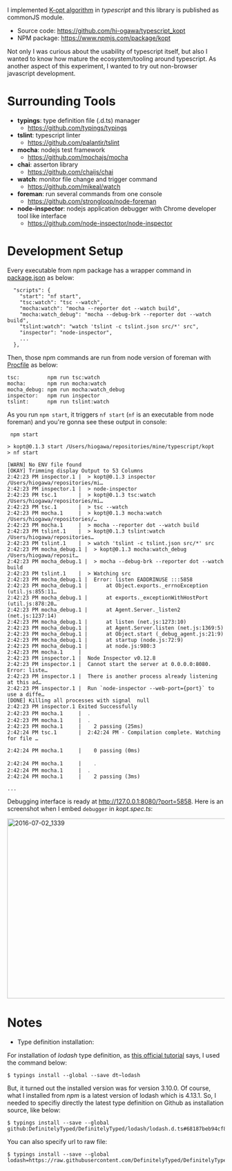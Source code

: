 <!--
{
  "title": "Typescript Starter (CommonJS Library Development)",
  "date": "2016-07-01T20:54:25.000Z",
  "category": "",
  "tags": [
    "starter",
    "typescript"
  ],
  "draft": false
}
-->

I implemented [K-opt algorithm](http://wp.hiogawa.net/2016/06/26/k-opt-algorithm-for-tsp/) in _typescript_ and this library is published as commonJS module.

- Source code: https://github.com/hi-ogawa/typescript_kopt
- NPM package: https://www.npmjs.com/package/kopt

Not only I was curious about the usability of typescript itself, but also I wanted to know how mature the ecosystem/tooling around typescript.
As another aspect of this experiment, I wanted to try out non-browser javascript development.

# Surrounding Tools

- __typings__: type definition file (.d.ts) manager
  - https://github.com/typings/typings
- __tslint__: typescript linter 
  - https://github.com/palantir/tslint
- __mocha__: nodejs test framework 
  - https://github.com/mochajs/mocha
- __chai__: asserton library
  - https://github.com/chaijs/chai
- __watch__: monitor file change and trigger command
  - https://github.com/mikeal/watch
- __foreman__: run several commands from one console
  - https://github.com/strongloop/node-foreman
- __node-inspector__: nodejs application debugger with Chrome developer tool like interface
  - https://github.com/node-inspector/node-inspector

# Development Setup

Every executable from npm package has a wrapper command in [package.json](https://github.com/hi-ogawa/typescript_kopt/blob/7afbd4de91d026826364c949df35ee69a8e9719f/package.json) as below:

```
  "scripts": {
    "start": "nf start",
    "tsc:watch": "tsc --watch",
    "mocha:watch": "mocha --reporter dot --watch build",
    "mocha:watch_debug": "mocha --debug-brk --reporter dot --watch build",
    "tslint:watch": "watch 'tslint -c tslint.json src/*' src",
    "inspector": "node-inspector",
    ...
  },
```

Then, those npm commands are run from node version of foreman with [Procfile](https://github.com/hi-ogawa/typescript_kopt/blob/e258d282cc51144240566e84928e8c582cce288f/Procfile) as below:

```
tsc:         npm run tsc:watch
mocha:       npm run mocha:watch
mocha_debug: npm run mocha:watch_debug
inspector:   npm run inspector
tslint:      npm run tslint:watch
```

As you run `npm start`, it triggers `nf start` (`nf` is an executable from node foreman) and you're gonna see these output in console:

```
 npm start

> kopt@0.1.3 start /Users/hiogawa/repositories/mine/typescript/kopt
> nf start

[WARN] No ENV file found
[OKAY] Trimming display Output to 53 Columns
2:42:23 PM inspector.1 |  > kopt@0.1.3 inspector /Users/hiogawa/repositories/mi…
2:42:23 PM inspector.1 |  > node-inspector
2:42:23 PM tsc.1       |  > kopt@0.1.3 tsc:watch /Users/hiogawa/repositories/mi…
2:42:23 PM tsc.1       |  > tsc --watch
2:42:23 PM mocha.1     |  > kopt@0.1.3 mocha:watch /Users/hiogawa/repositories/…
2:42:23 PM mocha.1     |  > mocha --reporter dot --watch build
2:42:23 PM tslint.1    |  > kopt@0.1.3 tslint:watch /Users/hiogawa/repositories…
2:42:23 PM tslint.1    |  > watch 'tslint -c tslint.json src/*' src
2:42:23 PM mocha_debug.1 |  > kopt@0.1.3 mocha:watch_debug /Users/hiogawa/reposit…
2:42:23 PM mocha_debug.1 |  > mocha --debug-brk --reporter dot --watch build
2:42:23 PM tslint.1    |  > Watching src
2:42:23 PM mocha_debug.1 |  Error: listen EADDRINUSE :::5858
2:42:23 PM mocha_debug.1 |      at Object.exports._errnoException (util.js:855:11…
2:42:23 PM mocha_debug.1 |      at exports._exceptionWithHostPort (util.js:878:20…
2:42:23 PM mocha_debug.1 |      at Agent.Server._listen2 (net.js:1237:14)
2:42:23 PM mocha_debug.1 |      at listen (net.js:1273:10)
2:42:23 PM mocha_debug.1 |      at Agent.Server.listen (net.js:1369:5)
2:42:23 PM mocha_debug.1 |      at Object.start (_debug_agent.js:21:9)
2:42:23 PM mocha_debug.1 |      at startup (node.js:72:9)
2:42:23 PM mocha_debug.1 |      at node.js:980:3
2:42:23 PM mocha.1     |  
2:42:23 PM inspector.1 |  Node Inspector v0.12.8
2:42:23 PM inspector.1 |  Cannot start the server at 0.0.0.0:8080. Error: liste…
2:42:23 PM inspector.1 |  There is another process already listening at this ad…
2:42:23 PM inspector.1 |  Run `node-inspector --web-port={port}` to use a diffe…
[DONE] Killing all processes with signal  null
2:42:23 PM inspector.1 Exited Successfully
2:42:23 PM mocha.1     |  ․
2:42:23 PM mocha.1     |  ․
2:42:23 PM mocha.1     |    2 passing (25ms)
2:42:24 PM tsc.1       |  2:42:24 PM - Compilation complete. Watching for file …

2:42:24 PM mocha.1     |    0 passing (0ms)

2:42:24 PM mocha.1     |    ․
2:42:24 PM mocha.1     |  ․
2:42:24 PM mocha.1     |    2 passing (3ms)

...
```

Debugging interface is ready at http://127.0.0.1:8080/?port=5858. Here is an screenshot when I embed `debugger` in _kopt.spec.ts_:

<a href="http://wp.hiogawa.net/wp-content/uploads/2016/07/2016-07-02_1339-1024x732.png"><img src="http://wp.hiogawa.net/wp-content/uploads/2016/07/2016-07-02_1339-1024x732.png" alt="2016-07-02_1339" width="584" height="417" class="alignnone size-large wp-image-1067" /></a>

# Notes

- Type definition installation:

For installation of _lodash_ type definition, as [this official tutorial](https://www.typescriptlang.org/docs/handbook/react-&-webpack.html) says, I used the command below:

```
$ typings install --global --save dt~lodash
```

But, it turned out the installed version was for version 3.10.0. Of course, what I installed from _npm_ is a latest version of lodash which is 4.13.1. So, I needed to specifiy directly the latest type definition on Github as installation source, like below:

```
$ typings install --save --global github:DefinitelyTyped/DefinitelyTyped/lodash/lodash.d.ts#68187beb94cf85c2763e258849ea63ddcbf9ad03
```

You can also specify url to raw file:

```
$ typings install --save --global lodash=https://raw.githubusercontent.com/DefinitelyTyped/DefinitelyTyped/68187beb94cf85c2763e258849ea63ddcbf9ad03/lodash/lodash.d.ts
```